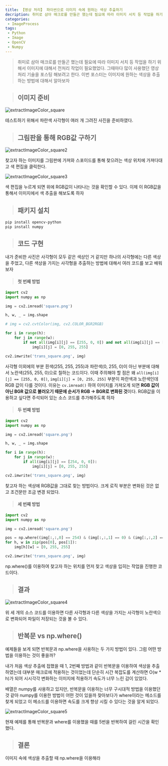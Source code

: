 ```yaml
---
title: 【영상 처리】 파이썬으로 이미지 속에 원하는 색상 추출하기
decription: 취미로 삼아 매크로를 만들곤 했는데 필요에 따라 이미지 서치 등 작업을 하기 위해서 이미지에 대해서 전처리 작업이 필요했었다. 그때마다 많이 사용했던 영상 처리 기술을 포스팅 해보려고 한다. 이번 포스터는 이미지에 원하는 색상을 추출하는 방법에 대해서 알아보자
categories:
 - ImageProcess
tags:
 - Python
 - Image
 - OpenCV
 - Numpy
---
```


> 취미로 삼아 매크로를 만들곤 했는데 필요에 따라 이미지 서치 등 작업을 하기 위해서 이미지에 대해서 전처리 작업이 필요했었다. 그때마다 많이 사용했던 영상 처리 기술을 포스팅 해보려고 한다. 이번 포스터는 이미지에 원하는 색상을 추출하는 방법에 대해서 알아보자

> ## 이미지 준비

![extractImageColor_square](/assets/postImages/ExtractColorFromImage/extractImageColor_square.PNG)

테스트하기 위해서 파란색 사각형이 여러 개 그려진 사진을 준비하였다.

> ## 그림판을 통해 RGB값 구하기

![extractImageColor_square2](/assets/postImages/ExtractColorFromImage/extractImageColor_square2.PNG)

찾고자 하는 이미지를 그림판에 가져와 스포이드를 통해 찾으려는 색상 위치에 가져다대고 색 편집을 클릭한다.

![extractImageColor_square3](/assets/postImages/ExtractColorFromImage/extractImageColor_square3.PNG)

색 편집을 누르게 되면 위에 RGB값이 나타나는 것을 확인할 수 있다. 이제 이 RGB값을 통해서 이미지에서 색 추출을 해보도록 하자

> ## 패키지 설치

``` bash
pip install opencv-python
pip install numpy
```

> ## 코드 구현

내가 준비한 사진은 사각형이 모두 같은 색상인 거 같지만 하나의 사각형에는 다른 색상을 주었고, 다른 색상을 가지는 사각형을 추출하는 방법에 대해서 여러 코드를 보고 배워보자

> #### 첫 번째 방법

``` python
import cv2
import numpy as np

img = cv2.imread('square.png')

h, w, _ = img.shape

# img = cv2.cvtColor(img, cv2.COLOR_BGR2RGB)

for i in range(h):
    for j in range(w):
        if not all(img[i][j] == [255, 0, 0]) and not all(img[i][j] == [255, 255, 255]):
            img[i][j] = [0, 255, 255]

cv2.imwrite('trans_square.png', img)
```

사각형 이외에의 부분 흰색(255, 255, 255)과 파란색(0, 255, 0)이 아닌 부분에 대해서 노란색(255, 255, 0)으로 칠하는 코드이다. 이때 주의해야 할 점은 왜 `all(img[i][j] == [255, 0, 0])`, `img[i][j] = [0, 255, 255]` 부분이 파란색과 노란색인데 RGB 값이 다를 것이다. 이유는 `cv.imread()` 하여 이미지를 가져오게 되면 **RGB 값이 아닌 BGR 값으로 불러오기 때문에 순서가 RGB -> BGR로 변화된 것**이다. RGB값을 이용하고 싶다면 주석되어 있는 소스 코드를 추가해주도록 하자

> #### 두 번째 방법

``` python
import cv2
import numpy as np

img = cv2.imread('square.png')

h, w, _ = img.shape

for i in range(h):
    for j in range(w):
        if all(img[i][j] == [254, 0, 0]):
            img[i][j] = [0, 255, 255]

cv2.imwrite('trans_square.png', img)
```

찾고자 하는 색상에 RGB값을 그대로 찾는 방법이다. 크게 로직 부분은 변화된 것은 없고 조건문만 조금 변경 되었다.

> #### 세 번째 방법

``` python
import cv2
import numpy as np

img = cv2.imread('square.png')

pos = np.where((img[:,:,0] == 254) & (img[:,:,1] == 0) & (img[:,:,2] == 0))
for h, w in zip(pos[0], pos[1]):
    img[h][w] = [0, 255, 255]

cv2.imwrite('trans_square.png', img)
```

np.where()를 이용하여 찾고자 하는 위치를 먼저 찾고 색상을 입히는 작업을 진행한 코드이다.

> ## 결과

![extractImageColor_square4](/assets/postImages/ExtractColorFromImage/extractImageColor_square4.png)

위 세 개의 소스 코드를 이용하면 다른 사각형과 다른 색상을 가지는 사각형이 노란색으로 변화되어 파일이 저장되는 것을 볼 수 있다.

> ## 반복문 vs np.where()

예제들을 보게 되면 반복문과 np.where을 사용하는 두 가지 방법이 있다. 그럼 어떤 방법을 이용하는 것이 좋을까?

내가 처음 색상 추출에 접했을 때 1, 2번째 방법과 같이 반복문을 이용하여 색상을 추출하였는데 대부분 매크로에 적용하는 것이었는데 단순히 시간 복잡도를 계산하면 O(w * h)가 되어 시시각각 변화하는 이미지에 적용하기 속도가 너무 느린 감이 있었다.

배열은 numpy를 사용하고 있지만, 반복문을 이용하는 너무 구시대적 방법을 이용했던 것 같아 numpy를 이용한 방법이 어떤 것이 있을까 찾아보다가 where이라는 메소드를 찾게 되었고 이 메소드를 이용하면 속도를 크게 향상 시킬 수 있다는 것을 알게 되었다.

![extractImageColor_square5](/assets/postImages/ExtractColorFromImage/extractImageColor_square5.PNG)

현재 예제를 통해 반복문과 where를 이용했을 때를 5번을 반복하여 걸린 시간을 확인했다.

> ## 결론

이미지 속에 색상을 추출할 때 np.where을 이용해라
